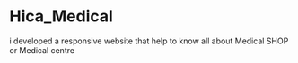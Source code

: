 # Hica_Medical
i  developed a responsive website that help to know all about  Medical SHOP or Medical centre 
